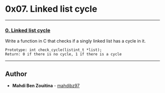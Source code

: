 # 0x07. Linked list cycle


---

### [0. Linked list cycle](./0-check_cycle.c)

Write a function in C that checks if a singly linked list has a cycle in it.

    Prototype: int check_cycle(listint_t *list);
    Return: 0 if there is no cycle, 1 if there is a cycle

---

## Author
* **Mahdi Ben Zouitina** - [mahdibz97](https://github.com/mahdibz97)